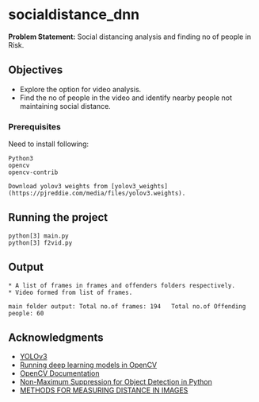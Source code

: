 # socialdistance_dnn

**Problem Statement:** Social distancing analysis and finding no of people in Risk.


## Objectives
* Explore the option for video analysis.
* Find the no of people in the video and identify nearby people not maintaining social distance.

### Prerequisites

Need to install following:
```
Python3
opencv
opencv-contrib
```
```
Download yolov3 weights from [yolov3_weights](https://pjreddie.com/media/files/yolov3.weights).
```

## Running the project

```
python[3] main.py
python[3] f2vid.py
```
## Output

```
* A list of frames in frames and offenders folders respectively.
* Video formed from list of frames.
```
```
main folder output: Total no.of frames: 194   Total no.of Offending people: 60
```


## Acknowledgments

* [YOLOv3](https://pjreddie.com/darknet/yolo/)
* [Running deep learning models in OpenCV](https://cv-tricks.com/how-to/running-deep-learning-models-in-opencv/)
* [OpenCV Documentation](https://docs.opencv.org/3.0-beta/genindex.html)
* [Non-Maximum Suppression for Object Detection in Python](https://www.pyimagesearch.com/2014/11/17/non-maximum-suppression-object-detection-python/)
* [METHODS FOR MEASURING DISTANCE IN IMAGES](https://shodhganga.inflibnet.ac.in/bitstream/10603/33597/12/12_chapter4.pdf)
